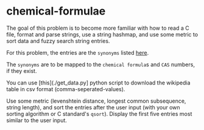 # chemical-formulae

The goal of this problem is to become more familiar with how to read a C file,
format and parse strings, use a string hashmap, and use some metric to sort
data and fuzzy search string entries.

For this problem, the entries are the `synonyms` listed [here](https://en.wikipedia.org/wiki/Glossary_of_chemical_formulae).

The `synonyms` are to be mapped to the `chemical formula`s and `CAS` numbers, if they exist.

You can use [this](./get_data.py] python script to download the wikipedia table in csv format (comma-seperated-values).

Use some metric (levenshtein distance, longest common subsequence, string length), and sort
the entries after the user input (with your own sorting algorithm or C standard's `qsort`). Display
the first five entries most similar to the user input.
